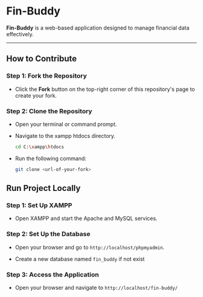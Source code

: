 # Fin-Buddy

**Fin-Buddy** is a web-based application designed to manage financial data effectively.

---

## How to Contribute

### Step 1: Fork the Repository

- Click the **Fork** button on the top-right corner of this repository's page to create your fork.


### Step 2: Clone the Repository

- Open your terminal or command prompt.

- Navigate to the xampp htdocs directory.
  ```bash
  cd C:\xampp\htdocs
  ```

- Run the following command:
  ```bash
  git clone <url-of-your-fork>
  ```

## Run Project Locally

### Step 1: Set Up XAMPP

- Open XAMPP and start the Apache and MySQL services.

### Step 2: Set Up the Database

- Open your browser and go to `http://localhost/phpmyadmin`.

- Create a new database named `fin_buddy` if not exist

### Step 3: Access the Application

- Open your browser and navigate to `http://localhost/fin-buddy/`
